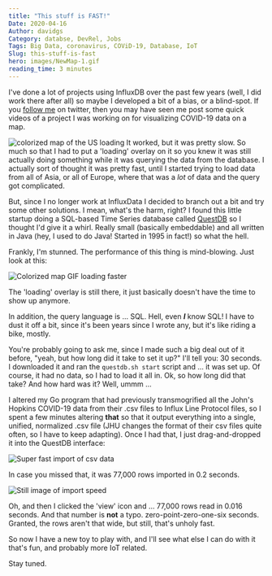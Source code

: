 ```yaml
---
title: "This stuff is FAST!"
Date: 2020-04-16
Author: davidgs
Category: databse, DevRel, Jobs
Tags: Big Data, coronavirus, COViD-19, Database, IoT
Slug: this-stuff-is-fast
hero: images/NewMap-1.gif
reading_time: 3 minutes
---
```


I've done a lot of projects using InfluxDB over the past few years (well, I did work there after all) so maybe I developed a bit of a bias, or a blind-spot. If you [follow me](https://twitter.com/intent/follow?screen_name=davidgsIoT) on twitter, then you may have seen me post some quick videos of a project I was working on for visualizing COVID-19 data on a map.

![colorized map of the US loading](/posts/category/database/images/slowMap.gif) It worked, but it was pretty slow. So much so that I had to put a 'loading' overlay on it so you knew it was still actually doing something while it was querying the data from the database. I actually sort of thought it was pretty fast, until I started trying to load data from all of Asia, or all of Europe, where that was a *lot* of data and the query got complicated.

But, since I no longer work at InfluxData I decided to branch out a bit and try some other solutions. I mean, what's the harm, right? I found this little startup doing a SQL-based Time Series database called [QuestDB](https://questdb.io/?ref=davidgsiot) so I thought I'd give it a whirl. Really small (basically embeddable) and all written in Java (hey, I used to do Java! Started in 1995 in fact!) so what the hell.

Frankly, I'm stunned. The performance of this thing is mind-blowing. Just look at this:

![Colorized map GIF loading faster](/posts/category/database/images/NewMap-1.gif)

The 'loading' overlay is still there, it just basically doesn't have the time to show up anymore.

In addition, the query language is ... SQL. Hell, even ***I*** know SQL! I have to dust it off a bit, since it's been years since I wrote any, but it's like riding a bike, mostly.

You're probably going to ask me, since I made such a big deal out of it before, "yeah, but how long did it take to set it up?" I'll tell you: 30 seconds. I downloaded it and ran the `questdb.sh start` script and ... it was set up. Of course, it had no data, so I had to load it all in. Ok, so how long did that take? And how hard was it? Well, ummm ...

I altered my Go program that had previously transmogrified all the John's Hopkins COVID-19 data from their .csv files to Influx Line Protocol files, so I spent a few minutes altering **that** so that it output everything into a single, unified, normalized .csv file (JHU changes the format of their csv files quite often, so I have to keep adapting). Once I had that, I just drag-and-dropped it into the QuestDB interface:

![Super fast import of csv data](/posts/category/database/images/import.gif)

In case you missed that, it was 77,000 rows imported in 0.2 seconds.

![Still image of import speed](/posts/category/database/images/import-1024x49.png)

Oh, and then I clicked the 'view' icon and ... 77,000 rows read in 0.016 seconds. And that number is **not** a typo. zero-point-zero-one-six seconds. Granted, the rows aren't that wide, but still, that's unholy fast.

So now I have a new toy to play with, and I'll see what else I can do with it that's fun, and probably more IoT related.

Stay tuned.
